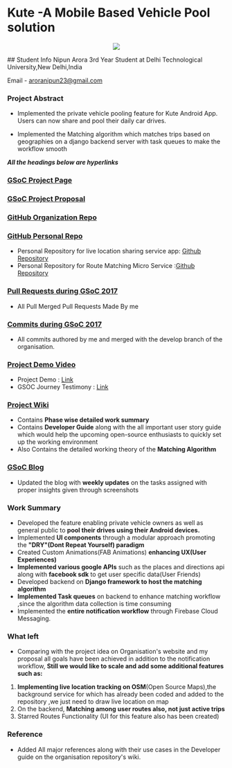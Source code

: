 # Kute -A Mobile Based Vehicle Pool solution 
<p align="center"><img align="center" src="http://imgur.com/ZBSUCgt.png"></p>
## Student Info
Nipun Arora 
3rd Year Student at Delhi Technological University,New Delhi,India

Email - aroranipun23@gmail.com

### Project Abstract

 - Implemented the private vehicle pooling feature for Kute Android App. Users can now share and pool their daily car drives.
   
 - Implemented the Matching algorithm which matches trips based on geographies on a django backend server with task queues to make the workflow smooth


***All the headings below are hyperlinks***

### [GSoC Project Page](https://summerofcode.withgoogle.com/projects/?sp-search=nipun#4688658362793984)

### [GSoC Project Proposal](https://docs.google.com/document/d/1UQsWMIpD9soMa2WRFGIS5-pWASgnrFHe_gXJgVJe_oQ/edit?usp=sharing)


### [GitHub Organization Repo](https://github.com/scorelab/kute)

### [GitHub Personal Repo](https://github.com/KuteGSOC/kute)

 - Personal Repository for live location sharing service app: [Github Repository](https://github.com/icancode23/WhereAbouts)
 - Personal Repository for Route Matching Micro Service :[Github Repository](https://github.com/icancode23/RouteMatchingMicroService)

### [Pull Requests during GSoC 2017](https://github.com/pulls?q=is%3Apr+author%3Aicancode23+is%3Aclosed)

 - All Pull Merged Pull Requests Made By me

### [Commits during GSoC 2017](https://github.com/scorelab/kute/commits/develop?author=icancode23)

 - All commits authored by me and merged with the develop branch of the organisation.

### [Project Demo Video](https://www.youtube.com/watch?v=9CigxZx2KXY&feature=youtu.be)

 - Project Demo : [Link](https://www.youtube.com/watch?v=9CigxZx2KXY&feature=youtu.be)
 - GSOC Journey Testimony : [Link](https://youtu.be/Nb10L6MO-T8)


### [Project Wiki](https://github.com/scorelab/kute/wiki)

 - Contains **Phase wise detailed work summary** 
 - Contains **Developer Guide** along with the all important user story guide which would help the upcoming open-source enthusiasts to quickly set up the working environment
 - Also Contains the detailed working theory of the **Matching Algorithm**

### [GSoC Blog](https://kutegsoc.wordpress.com/)

 - Updated the blog with **weekly updates** on the tasks assigned with proper insights given through screenshots

### Work Summary

 - Developed the feature enabling private vehicle owners as well as general public to **pool their drives  using their Android devices.**
 - Implemented **UI components** through a modular approach promoting the **"DRY"(Dont Repeat Yourself) paradigm** 
 - Created Custom Animations(FAB Animations) **enhancing UX(User Experiences)**
 - **Implemented various google APIs** such as the places and directions api along with **facebook sdk** to get user specific data(User Friends)
 - Developed backend on **Django framework to host the matching algorithm**
 - **Implemented Task queues** on backend to enhance matching workflow ,since the algorithm data collection is time consuming 
 - Implemented the **entire notification workflow** through Firebase Cloud Messaging.

### What left

 - Comparing with the project idea on Organisation's website and my proposal all goals have been achieved in addition to the notification workflow, **Still we would like to scale and add some additional features such as:** 
 

   
1. **Implementing live location tracking on OSM**(Open Source Maps),the background service for which has already been coded and added to the repository ,we just need to draw live location on map
2. On the backend, **Matching among user routes also, not just active trips**  
3. Starred Routes Functionality (UI for this feature also has been created)

### Reference

 - Added All major references along with their use cases in the Developer guide on the organisation repository's wiki.
